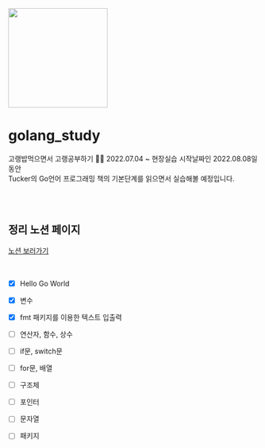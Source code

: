 <!--<img src="https://i.postimg.cc/Bt9cPG59/png.png" height="200"/>-->
<img src="https://i.postimg.cc/sg1HF3nK/image.png" height="200"/>


# golang_study
고랭밥먹으면서 고랭공부하기 🐳🍙
2022.07.04 ~ 현장실습 시작날짜인 2022.08.08일동안   
Tucker의 Go언어 프로그래밍 책의 기본단계를 읽으면서 실습해볼 예정입니다.   

<br><br>
## 정리 노션 페이지
<a href="https://geode-gem-7b6.notion.site/86742b6d804d4157a53e97b7f24926b7">노션 보러가기</a>   
<br><br>


- [x] Hello Go World
- [x] 변수
- [x] fmt 패키지를 이용한 텍스트 입출력
- [ ] 연산자, 함수, 상수
- [ ] if문, switch문
- [ ] for문, 배열
- [ ] 구조체
- [ ] 포인터
- [ ] 문자열
- [ ] 패키지

